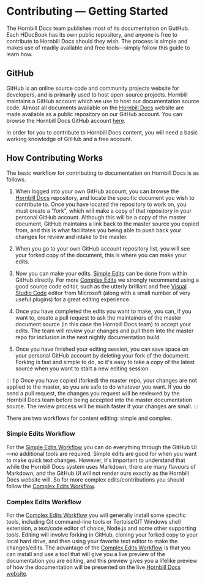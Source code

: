 # Contributing — Getting Started

The Hornbill Docs team publishes most of its documentation on GutHub. Each HDocBook has its own public repository, and anyone is free to contribute to Hornbill Docs should they wish. The process is simple and makes use of readily available and free tools—simply follow this guide to learn how. 
## GitHub

GitHub is an online source code and community projects website for developers, and is primarily used to host open-source projects. Hornbill maintains a GitHub account which we use to host our documentation source code. Almost all documents available on the [Hornbill Docs](https://docs.hornbill.com/) website are made available as a public repository on our GitHub account.  You can browse the Hornbill Docs GitHub account [here](https://github.com/Hornbill-Docs).

In order for you to contribute to Hornbill Docs content, you will need a basic working knowledge of GitHub and a free account.
## How Contributing Works

The basic workflow for contributing to documentation on Hornbill Docs is as follows. 

1. When logged into your own GitHub account, you can browse the [Hornbill Docs](https://github.com/Hornbill-Docs) repository, and locate the specific document you wish to contribute to. Once you have located the repository to work on, you must create a "fork", which will make a copy of that repository in your personal GitHub account. Although this will be a copy of the master document, GitHub maintains a link back to the master source you copied from, and this is what facilitates you being able to push back your changes for review and intake to the master.  

2. When you go to your own GitHub account repository list, you will see your forked copy of the document, this is where you can make your edits.

3. Now you can make your edits. [Simple Edits](/_books/hdoc-guide/getting-started/simple-edits) can be done from within GitHub directly. For more [Complex Edits](/_books/hdoc-guide/getting-started/complex-edits) we strongly recommend using a good source code editor, such as the utterly brilliant and free [Visual Studio Code](https://code.visualstudio.com/) editor from Microsoft (along with a small number of very useful plugins) for a great editing experience.

4. Once you have completed the edits you want to make, you can, if you want to, create a pull request to ask the maintainers of the master document source (in this case the Hornbill Docs team) to accept your edits. The team will review your changes and pull them into the master repo for inclusion in the next nightly documentation build. 

5. Once you have finished your editing session, you can save space on your personal GitHub account by deleting your fork of the document. Forking is fast and simple to do, so it's easy to take a copy of the latest source when you want to start a new editing session. 

::: tip
Once you have copied (forked) the master repo, your changes are not applied to the master, so you are safe to do whatever you want. If you do send a pull request, the changes you request will be reviewed by the Hornbill Docs team before being accepted into the master documentation source. The review process will be much faster if your changes are small.
:::

There are two workflows for content editing: simple and complex.  

### Simple Edits Workflow
For the [Simple Edits Workflow](/_books/hdoc-guide/getting-started/simple-edits) you can do everything through the GitHub UI—no additional tools are required. Simple edits are good for when you want to make quick text changes. However, it's important to understand that while the Hornbill Docs system uses Markdown, there are many flavours of Markdown, and the GitHub UI will not render ours exactly as the Hornbill Docs website will. So for more complex edits/contributions you should follow the [Complex Edits Workflow](/_books/hdoc-guide/getting-started/complex-edits). 

### Complex Edits Workflow
For the [Complex Edits Workflow](/_books/hdoc-guide/getting-started/complex-edits) you will generally install some specific tools, including Git command-line tools or TortoiseGIT Windows shell extension, a text/code editor of choice, Node.js and some other supporting tools. Editing will involve forking in GitHub, cloning your forked copy to your local hard drive, and then using your favorite text editor to make the changes/edits. The advantage of the [Complex Edits Workflow](/_books/hdoc-guide/getting-started/complex-edits) is that you can install and use a tool that will give you a live preview of the documentation you are editing, and this preview gives you a lifelike preview of how the documentation will be presented on the live [Hornbill Docs website](https://docs.hornbill.com/).
